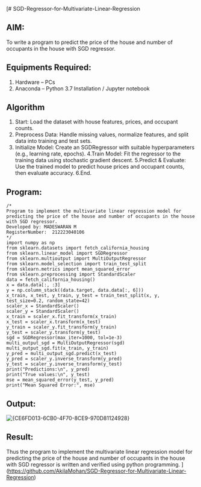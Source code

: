 [# SGD-Regressor-for-Multivariate-Linear-Regression

## AIM:
To write a program to predict the price of the house and number of occupants in the house with SGD regressor.

## Equipments Required:
1. Hardware – PCs
2. Anaconda – Python 3.7 Installation / Jupyter notebook

## Algorithm
1. Start: Load the dataset with house features, prices, and occupant counts.
2. Preprocess Data: Handle missing values, normalize features, and split data into training and test sets.
3. Initialize Model: Create an SGDRegressor with suitable hyperparameters (e.g., learning rate, epochs).
4.Train Model: Fit the regressor to the training data using stochastic gradient descent.
5.Predict & Evaluate: Use the trained model to predict house prices and occupant counts, then evaluate accuracy.
6.End.

## Program:
```
/*
Program to implement the multivariate linear regression model for predicting the price of the house and number of occupants in the house with SGD regressor.
Developed by: MADESWARAN M
RegisterNumber:  212223040106
*/
import numpy as np
from sklearn.datasets import fetch_california_housing
from sklearn.linear_model import SGDRegressor
from sklearn.multioutput import MultiOutputRegressor
from sklearn.model_selection import train_test_split
from sklearn.metrics import mean_squared_error
from sklearn.preprocessing import StandardScaler
data = fetch_california_housing()
x = data.data[:, :3]
y = np.column_stack((data.target, data.data[:, 6]))
x_train, x_test, y_train, y_test = train_test_split(x, y, test_size=0.2, random_state=42)
scaler_x = StandardScaler()
scaler_y = StandardScaler()
x_train = scaler_x.fit_transform(x_train)
x_test = scaler_x.transform(x_test)
y_train = scaler_y.fit_transform(y_train)
y_test = scaler_y.transform(y_test)
sgd = SGDRegressor(max_iter=1000, tol=1e-3)
multi_output_sgd = MultiOutputRegressor(sgd)
multi_output_sgd.fit(x_train, y_train)
y_pred = multi_output_sgd.predict(x_test)
y_pred = scaler_y.inverse_transform(y_pred)
y_test = scaler_y.inverse_transform(y_test)
print("Predictions:\n", y_pred)
print("True values:\n", y_test)
mse = mean_squared_error(y_test, y_pred)
print("Mean Squared Error:", mse)
```

## Output:
![{CE6FD013-6CB0-4F70-8CE9-970D81124928}](https://github.com/user-attachments/assets/a8c0d279-f12f-4773-b800-b62d2cfa5e94)




## Result:
Thus the program to implement the multivariate linear regression model for predicting the price of the house and number of occupants in the house with SGD regressor is written and verified using python programming.
](https://github.com/AkilaMohan/SGD-Regressor-for-Multivariate-Linear-Regression)
